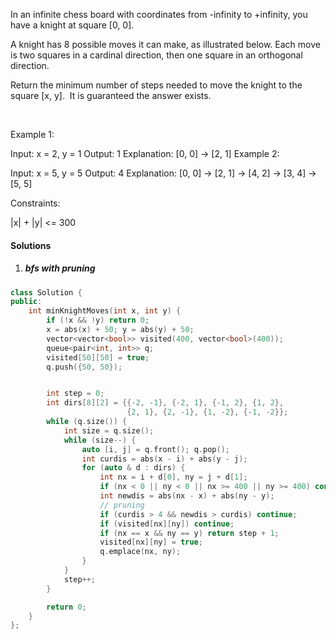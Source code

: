 In an infinite chess board with coordinates from -infinity to +infinity, you have a knight at square [0, 0].

A knight has 8 possible moves it can make, as illustrated below. Each move is two squares in a cardinal direction, then one square in an orthogonal direction.



Return the minimum number of steps needed to move the knight to the square [x, y].  It is guaranteed the answer exists.

 

Example 1:

Input: x = 2, y = 1
Output: 1
Explanation: [0, 0] → [2, 1]
Example 2:

Input: x = 5, y = 5
Output: 4
Explanation: [0, 0] → [2, 1] → [4, 2] → [3, 4] → [5, 5]
 

Constraints:

|x| + |y| <= 300

#### Solutions

1. ##### bfs with pruning

```cpp
class Solution {
public:
    int minKnightMoves(int x, int y) {
        if (!x && !y) return 0;
        x = abs(x) + 50; y = abs(y) + 50;
        vector<vector<bool>> visited(400, vector<bool>(400));
        queue<pair<int, int>> q;
        visited[50][50] = true;
        q.push({50, 50});


        int step = 0;
        int dirs[8][2] = {{-2, -1}, {-2, 1}, {-1, 2}, {1, 2}, 
                          {2, 1}, {2, -1}, {1, -2}, {-1, -2}};
        while (q.size()) {
            int size = q.size();
            while (size--) {
                auto [i, j] = q.front(); q.pop();
                int curdis = abs(x - i) + abs(y - j);
                for (auto & d : dirs) {
                    int nx = i + d[0], ny = j + d[1];
                    if (nx < 0 || ny < 0 || nx >= 400 || ny >= 400) continue;
                    int newdis = abs(nx - x) + abs(ny - y);
                    // pruning
                    if (curdis > 4 && newdis > curdis) continue;
                    if (visited[nx][ny]) continue;
                    if (nx == x && ny == y) return step + 1;
                    visited[nx][ny] = true;
                    q.emplace(nx, ny);
                }
            }
            step++;
        }

        return 0;
    }
};
```